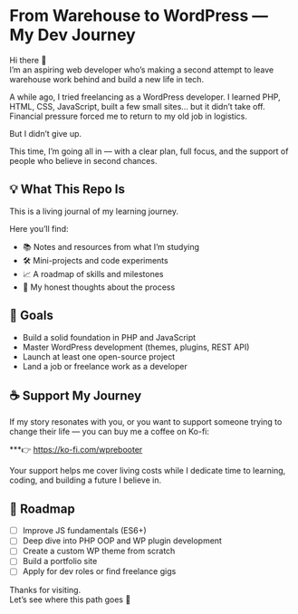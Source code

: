 # From Warehouse to WordPress — My Dev Journey

Hi there 👋  
I’m an aspiring web developer who’s making a second attempt to leave warehouse work behind and build a new life in tech.

A while ago, I tried freelancing as a WordPress developer. I learned PHP, HTML, CSS, JavaScript, built a few small sites… but it didn’t take off. Financial pressure forced me to return to my old job in logistics.

But I didn’t give up.

This time, I’m going all in — with a clear plan, full focus, and the support of people who believe in second chances.

## 💡 What This Repo Is

This is a living journal of my learning journey.

Here you’ll find:
- 📚 Notes and resources from what I’m studying
- 🛠️ Mini-projects and code experiments
- 📈 A roadmap of skills and milestones
- 🧭 My honest thoughts about the process

## 🎯 Goals

- Build a solid foundation in PHP and JavaScript
- Master WordPress development (themes, plugins, REST API)
- Launch at least one open-source project
- Land a job or freelance work as a developer

## ☕ Support My Journey

If my story resonates with you, or you want to support someone trying to change their life — you can buy me a coffee on Ko-fi:

***👉 https://ko-fi.com/wprebooter

Your support helps me cover living costs while I dedicate time to learning, coding, and building a future I believe in.

## 🧭 Roadmap

- [ ] Improve JS fundamentals (ES6+)
- [ ] Deep dive into PHP OOP and WP plugin development
- [ ] Create a custom WP theme from scratch
- [ ] Build a portfolio site
- [ ] Apply for dev roles or find freelance gigs

Thanks for visiting.  
Let’s see where this path goes 🚀
